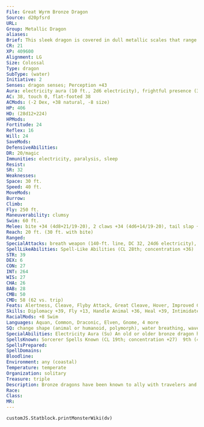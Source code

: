 ```yaml
---
File: Great Wyrm Bronze Dragon
Source: d20pfsrd
URL: 
Group: Metallic Dragon
aliases: 
Brief: This sleek dragon is covered in dull metallic scales that range in color from shining bronze to mottled blue.
CR: 21
XP: 409600
Alignment: LG
Size: Colossal
Type: dragon
SubType: (water)
Initiative: 2
Senses: dragon senses; Perception +43
Aura: electricity aura (10 ft., 2d6 electricity), frightful presence (360 ft., DC 32)
AC: 38, touch 0, flat-footed 38
ACMods: (-2 Dex, +38 natural, -8 size)
HP: 406
HD: (28d12+224)
HPMods: 
Fortitude: 24
Reflex: 16
Will: 24
SaveMods: 
DefensiveAbilities: 
DR: 20/magic
Immunities: electricity, paralysis, sleep
Resist: 
SR: 32
Weaknesses: 
Space: 30 ft.
Speed: 40 ft.
MoveMods: 
Burrow: 
Climb: 
Fly: 250 ft.
Maneuverability: clumsy
Swim: 60 ft.
Melee: bite +34 (4d8+21/19-20), 2 claws +34 (4d6+14/19-20), tail slap +32 (4d6+21), 2 wings +32 (2d8+7)
Reach: 20 ft. (30 ft. with bite)
Ranged: 
SpecialAttacks: breath weapon (140-ft. line, DC 32, 24d6 electricity), crush (4d8+21, DC 32), repulsion breath, tail sweep (2d8+21, DC 32), tidal wave, vortex
SpellLikeAbilities: Spell-Like Abilities (CL 28th; concentration +36)  At will- control water, control weather, create food and water, detect thoughts (DC 20), fog cloud, speak with animals
STR: 39
DEX: 6
CON: 27
INT: 264
WIS: 27
CHA: 26
BAB: 28
CMB: 50
CMD: 58 (62 vs. trip)
Feats: Alertness, Cleave, Flyby Attack, Great Cleave, Hover, Improved Critical (bite, claw), Improved Initiative, Improved Vital Strike, Lightning Reflexes, Multiattack, Power Attack, Vital Strike, Wingover
Skills: Diplomacy +39, Fly +13, Handle Animal +36, Heal +39, Intimidate +39, Knowledge (arcana) +39, Knowledge (geography) +39, Knowledge (history) +39, Knowledge (local) +39, Perception +43, Sense Motive +43, Spellcraft +39, Stealth +13, Swim +53
RacialMods: +8 Swim
Languages: Aquan, Common, Draconic, Elven, Gnome, 4 more
SQ: change shape (animal or humanoid, polymorph), water breathing, wave mastery (120 min)
SpecialAbilities: Electricity Aura (Su) An old or older bronze dragon has an aura of electricity. All creatures within 5 feet take 1d6 points of electricity damage at the start of the dragon's turn. An ancient dragon's aura is 10 feet. A great wyrm's damage increases to 2d6. A bronze dragon can suppress this aura at will.  Repulsion Breath (Su) Instead of a line of electricity, a bronze dragon can breathe a cone of repulsion gas. Targets must make a Will save or be compelled to do nothing but move away from the dragon for 1d6 rounds plus 1 round per age category. This is a mind-affecting compulsion effect.  Tidal Wave (Su) A great wyrm bronze dragon can cause the sea to rise up and crush his enemies once per day as a standard action. This affects an area of coastline 120 feet in length and targets all creatures within 40 feet of the shore-treat the targets as if struck by an avalanche. Treat all creatures as if they were in the bury zone. The save DC to halve this damage is equal to the dragon's breath weapon DC. Those who fail their saves take full damage and are drawn 60 feet off shore and deposited 20 feet under the surface on the round after the wave hits.  Vortex (Ex) Once per day, an ancient or older bronze dragon can create a vortex as a standard action, just like an elder water elemental. A bronze dragon can maintain this vortex for 1 round per age category.  Water Breathing (Ex) A bronze dragon breathes water and can use its breath weapon, spells, and abilities underwater.  Wave Mastery (Su) For up to 10 minutes per age category per day, a juvenile bronze dragon, along with creatures or vessels within 50 feet, can move at twice its normal speed in water.
SpellsKnown: Sorcerer Spells Known (CL 19th; concentration +27)  9th (4/day)- freedom, tsunami*  8th (7/day)- antipathy, discern location, storm bolts*  7th (7/day)- mass fly, spell turning, statue  6th (7/day)- greater dispel magic, mass suggestion (DC 24), mislead  5th (7/day)- dismissal, interposing hand, mind fog, teleport  4th (8/day)- dimension door, ice storm, solid fog, stoneskin  3rd (8/day)- dispel magic, heroism, slow (DC 21), suggestion  2nd (8/day)- blur, gust of wind, invisibility, mirror image, web  1st (8/day)- alarm, mage armor, obscuring mist, shield, true strike  0 (at will)-  detect magic, detect poison, light, mage hand, mending, message, read magic, resistance, prestidigitation
SpellsPrepared: 
SpellDomains: 
Bloodline: 
Environment: any (coastal)
Temperature: temperate
Organization: solitary
Treasure: triple
Description: Bronze dragons have been known to ally with travelers and adventurers if the cause and reward is right and just.
Race: 
Class: 
MR: 
---
```

```dataviewjs
customJS.Statblock.printMonsterWiki(dv)
```
